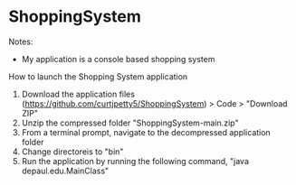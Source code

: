 # ShoppingSystem

Notes:
- My application is a console based shopping system

How to launch the Shopping System application
1) Download the application files (https://github.com/curtjpetty5/ShoppingSystem) > Code > "Download ZIP"
2) Unzip the compressed folder "ShoppingSystem-main.zip"
3) From a terminal prompt, navigate to the decompressed application folder
4) Change directoreis to "bin"
5) Run the application by running the following command, "java depaul.edu.MainClass"